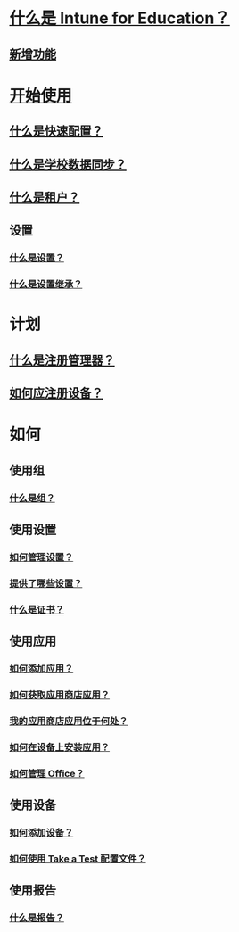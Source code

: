 

# [什么是 Intune for Education？](what-is-intune-for-education.md)


## [新增功能](whats-new-in-edu.md)



# [开始使用](get-started-with-intune-edu.md)


## [什么是快速配置？](what-is-express-configuration.md)


## [什么是学校数据同步？](what-is-school-data-sync.md)


## [什么是租户？](what-are-tenants.md)



## 设置


### [什么是设置？](what-are-settings.md)


### [什么是设置继承？](settings-inheritance.md)



# 计划


## [什么是注册管理器？](what-are-enrollment-managers.md)


## [如何应注册设备？](how-should-i-enroll-devices.md)



# 如何


## 使用组


### [什么是组？](what-are-groups.md)


## 使用设置


### [如何管理设置？](how-do-i-manage-settings.md)


### [提供了哪些设置？](available-settings.md)


### [什么是证书？](what-are-certificates.md)


## 使用应用


### [如何添加应用？](how-to-add-apps.md)


### [如何获取应用商店应用？](acquire-store-apps.md)


### [我的应用商店应用位于何处？](where-are-my-apps.md)


### [如何在设备上安装应用？](install-apps.md)


### [如何管理 Office？](install-office.md)


## 使用设备


### [如何添加设备？](how-do-i-add-devices.md)


### [如何使用 Take a Test 配置文件？](take-a-test-profiles.md)


## 使用报告


### [什么是报告？](what-are-reports.md)
